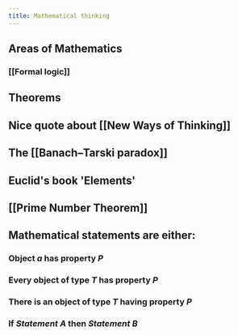 ```yaml
---
title: Mathematical thinking
---
```


## Areas of Mathematics
### [[Formal logic]]
## Theorems
## Nice quote about [[New Ways of Thinking]]
## The [[Banach–Tarski paradox]]
## Euclid's book 'Elements'
## [[Prime Number Theorem]]
## Mathematical statements are either:
### Object _a_ has property _P_
### Every object of type _T_ has property _P_
### There is an object of type _T_ having property _P_
### If _Statement A_ then _Statement B_
###
